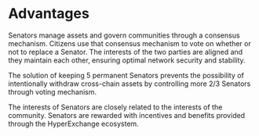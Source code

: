# Advantages

Senators manage assets and govern communities through a consensus mechanism. Citizens use that consensus mechanism to vote on whether or not to replace a Senator. The interests of the two parties are aligned and they maintain each other, ensuring optimal network security and stability.

The solution of keeping 5 permanent Senators prevents the possibility of intentionally withdraw cross-chain assets by controlling more 2/3 Senators through voting mechanism.

The interests of Senators are closely related to the interests of the community. Senators are rewarded with incentives and benefits provided through the HyperExchange ecosystem.